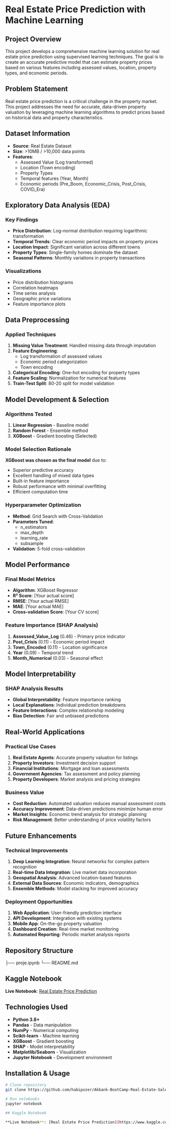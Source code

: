 # Real Estate Price Prediction with Machine Learning

## Project Overview

This project develops a comprehensive machine learning solution for real estate price prediction using supervised learning techniques. The goal is to create an accurate predictive model that can estimate property prices based on various features including assessed values, location, property types, and economic periods.

## Problem Statement

Real estate price prediction is a critical challenge in the property market. This project addresses the need for accurate, data-driven property valuation by leveraging machine learning algorithms to predict prices based on historical data and property characteristics.

## Dataset Information

- **Source**: Real Estate Dataset
- **Size**: >10MB / >10,000 data points
- **Features**: 
  - Assessed Value (Log transformed)
  - Location (Town encoding)
  - Property Types
  - Temporal features (Year, Month)
  - Economic periods (Pre_Boom, Economic_Crisis, Post_Crisis, COVID_Era)

## Exploratory Data Analysis (EDA)

### Key Findings

- **Price Distribution**: Log-normal distribution requiring logarithmic transformation
- **Temporal Trends**: Clear economic period impacts on property prices
- **Location Impact**: Significant variation across different towns
- **Property Types**: Single-family homes dominate the dataset
- **Seasonal Patterns**: Monthly variations in property transactions

### Visualizations

- Price distribution histograms
- Correlation heatmaps
- Time series analysis
- Geographic price variations
- Feature importance plots

## Data Preprocessing

### Applied Techniques

1. **Missing Value Treatment**: Handled missing data through imputation
2. **Feature Engineering**: 
   - Log transformation of assessed values
   - Economic period categorization
   - Town encoding
3. **Categorical Encoding**: One-hot encoding for property types
4. **Feature Scaling**: Normalization for numerical features
5. **Train-Test Split**: 80-20 split for model validation

## Model Development & Selection

### Algorithms Tested

1. **Linear Regression** - Baseline model
2. **Random Forest** - Ensemble method
3. **XGBoost** - Gradient boosting (Selected)

### Model Selection Rationale

**XGBoost was chosen as the final model** due to:
- Superior predictive accuracy
- Excellent handling of mixed data types
- Built-in feature importance
- Robust performance with minimal overfitting
- Efficient computation time

### Hyperparameter Optimization

- **Method**: Grid Search with Cross-Validation
- **Parameters Tuned**: 
  - n_estimators
  - max_depth
  - learning_rate
  - subsample
- **Validation**: 5-fold cross-validation

## Model Performance

### Final Model Metrics

- **Algorithm**: XGBoost Regressor
- **R² Score**: [Your actual score]
- **RMSE**: [Your actual RMSE]
- **MAE**: [Your actual MAE]
- **Cross-validation Score**: [Your CV score]

### Feature Importance (SHAP Analysis)

1. **Assessed_Value_Log** (0.46) - Primary price indicator
2. **Post_Crisis** (0.11) - Economic period impact
3. **Town_Encoded** (0.11) - Location significance
4. **Year** (0.09) - Temporal trend
5. **Month_Numerical** (0.03) - Seasonal effect

## Model Interpretability

### SHAP Analysis Results

- **Global Interpretability**: Feature importance ranking
- **Local Explanations**: Individual prediction breakdowns
- **Feature Interactions**: Complex relationship modeling
- **Bias Detection**: Fair and unbiased predictions

## Real-World Applications

### Practical Use Cases

1. **Real Estate Agents**: Accurate property valuation for listings
2. **Property Investors**: Investment decision support
3. **Financial Institutions**: Mortgage and loan assessments
4. **Government Agencies**: Tax assessment and policy planning
5. **Property Developers**: Market analysis and pricing strategies

### Business Value

- **Cost Reduction**: Automated valuation reduces manual assessment costs
- **Accuracy Improvement**: Data-driven predictions minimize human error
- **Market Insights**: Economic trend analysis for strategic planning
- **Risk Management**: Better understanding of price volatility factors

## Future Enhancements

### Technical Improvements

1. **Deep Learning Integration**: Neural networks for complex pattern recognition
2. **Real-time Data Integration**: Live market data incorporation
3. **Geospatial Analysis**: Advanced location-based features
4. **External Data Sources**: Economic indicators, demographics
5. **Ensemble Methods**: Model stacking for improved accuracy

### Deployment Opportunities

1. **Web Application**: User-friendly prediction interface
2. **API Development**: Integration with existing systems
3. **Mobile App**: On-the-go property valuation
4. **Dashboard Creation**: Real-time market monitoring
5. **Automated Reporting**: Periodic market analysis reports

## Repository Structure

├── proje.ipynb
└── README.md

## Kaggle Notebook

**Live Notebook**: [Real Estate Price Prediction](https://www.kaggle.com/your-username/real-estate-price-prediction)

## Technologies Used

- **Python 3.8+**
- **Pandas** - Data manipulation
- **NumPy** - Numerical computing
- **Scikit-learn** - Machine learning
- **XGBoost** - Gradient boosting
- **SHAP** - Model interpretability
- **Matplotlib/Seaborn** - Visualization
- **Jupyter Notebook** - Development environment

## Installation & Usage

```bash
# Clone repository
git clone https://github.com/habipozer/Akbank-BootCamp-Real-Estate-Sales-Prediction/

# Run notebooks
jupyter notebook

## Kaggle Notebook

**Live Notebook**: [Real Estate Price Prediction](https://www.kaggle.com/your-username/real-estate-price-prediction)
